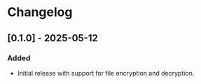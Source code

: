 # Changelog

## [0.1.0] - 2025-05-12
### Added
- Initial release with support for file encryption and decryption.
